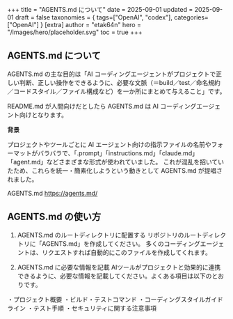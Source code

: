 +++
title = "AGENTS.md について"
date = 2025-09-01
updated = 2025-09-01
draft = false
taxonomies = { tags=["OpenAI", "codex"], categories=["OpenAI"] }
[extra]
author = "etak64n"
hero = "/images/hero/placeholder.svg"
toc = true
+++

## AGENTS.md について

AGENTS.md の主な目的は「AI コーディングエージェントがプロジェクトで正しい判断、正しい操作をできるように、必要な文脈（＝build／test／命名規約／コードスタイル／ファイル構成など）を一か所にまとめて与えること」です。

README.md が人間向けだとしたら AGENTS.md は AI コーディングエージェント向けとなります。

**背景**

プロジェクトやツールごとに AI エージェント向けの指示ファイルの名前やフォーマットがバラバラで、「.prompt」「instructions.md」「claude.md」「agent.md」などさまざまな形式が使われていました。
これが混乱を招いていたため、これらを統一・簡素化しようという動きとして AGENTS.md が提唱されました。

AGENTS.md
https://agents.md/

## AGENTS.md の使い方

1. AGENTS.md のルートディレクトリに配置する
リポジトリのルートディレクトリに「AGENTS.md」を作成してください。
多くのコーディングエージェントは、リクエストすれば自動的にこのファイルを作成してくれます。

2. AGENTS.md に必要な情報を記載
AIツールがプロジェクトと効果的に連携できるように、必要な情報を記載してください。よくある項目は以下のとおりです。

・プロジェクト概要
・ビルド・テストコマンド
・コーディングスタイルガイドライン
・テスト手順
・セキュリティに関する注意事項

